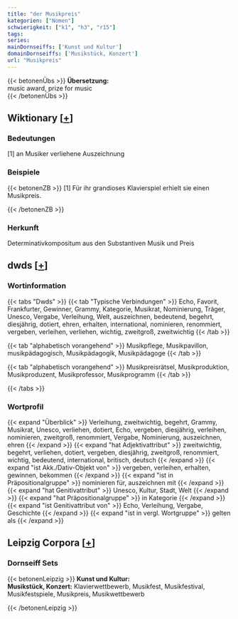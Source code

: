 ```yaml
---
title: "der Musikpreis"
kategorien: ["Nomen"]
schwierigkeit: ["k1", "h3", "r15"]
tags:
series:
mainDornseiffs: ['Kunst und Kultur']
domainDornseiffs: ['Musikstück, Konzert']
url: "Musikpreis"
---
```


{{< betonenÜbs >}}
**Übersetzung:**  
music award, prize for music  
{{< /betonenÜbs >}}

## Wiktionary [[+](https://de.wiktionary.org/wiki/Musikpreis)]

### Bedeutungen
[1] an Musiker verliehene Auszeichnung  

### Beispiele
{{< betonenZB >}}
[1] Für ihr grandioses Klavierspiel erhielt sie einen Musikpreis.  

{{< /betonenZB >}}
### Herkunft
Determinativkompositum aus den Substantiven Musik und Preis  



## dwds [[+](https://www.dwds.de/wb/Musikpreis)]

### Wortinformation
{{< tabs "Dwds" >}}
{{< tab "Typische Verbindungen" >}}
Echo, Favorit, Frankfurter, Gewinner, Grammy, Kategorie, Musikrat, Nominierung, Träger, Unesco, Vergabe, Verleihung, Welt, auszeichnen, bedeutend, begehrt, diesjährig, dotiert, ehren, erhalten, international, nominieren, renommiert, vergeben, verleihen, verliehen, wichtig, zweitgroß, zweitwichtig
{{< /tab >}}

{{< tab "alphabetisch vorangehend" >}}
Musikpflege, Musikpavillon, musikpädagogisch, Musikpädagogik, Musikpädagoge
{{< /tab >}}

{{< tab "alphabetisch vorangehend" >}}
Musikpreisrätsel, Musikproduktion, Musikproduzent, Musikprofessor, Musikprogramm
{{< /tab >}}

{{< /tabs >}}

### Wortprofil
{{< expand "Überblick" >}} Verleihung, zweitwichtig, begehrt, Grammy, Musikrat, Unesco, verliehen, dotiert, Echo, vergeben, diesjährig, verleihen, nominieren, zweitgroß, renommiert, Vergabe, Nominierung, auszeichnen, ehren {{< /expand >}}
{{< expand "hat Adjektivattribut" >}} zweitwichtig, begehrt, verliehen, dotiert, vergeben, diesjährig, zweitgroß, renommiert, wichtig, bedeutend, international, britisch, deutsch {{< /expand >}}
{{< expand "ist Akk./Dativ-Objekt von" >}} vergeben, verleihen, erhalten, gewinnen, bekommen {{< /expand >}}
{{< expand "ist in Präpositionalgruppe" >}} nominieren für, auszeichnen mit {{< /expand >}}
{{< expand "hat Genitivattribut" >}} Unesco, Kultur, Stadt, Welt {{< /expand >}}
{{< expand "hat Präpositionalgruppe" >}} in Kategorie {{< /expand >}}
{{< expand "ist Genitivattribut von" >}} Echo, Verleihung, Vergabe, Geschichte {{< /expand >}}
{{< expand "ist in vergl. Wortgruppe" >}} gelten als {{< /expand >}}

## Leipzig Corpora [[+](https://corpora.uni-leipzig.de/en/res?word=Musikpreis&corpusId=deu_newscrawl-public_2018)]

### Dornseiff Sets
{{< betonenLeipzig >}}
**Kunst und Kultur:**  
**Musikstück, Konzert:** Klavierwettbewerb, Musikfest, Musikfestival, Musikfestspiele, Musikpreis, Musikwettbewerb  

{{< /betonenLeipzig >}}
